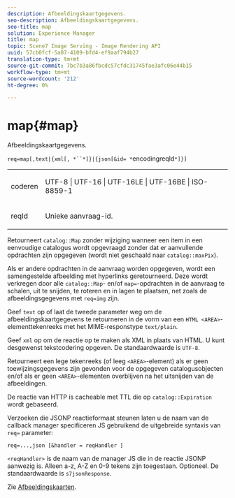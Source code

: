 ```yaml
---
description: Afbeeldingskaartgegevens.
seo-description: Afbeeldingskaartgegevens.
seo-title: map
solution: Experience Manager
title: map
topic: Scene7 Image Serving - Image Rendering API
uuid: 57cb0fcf-5a07-4109-bfd4-ef9aaf794b27
translation-type: tm+mt
source-git-commit: 7bc7b3a86fbcdc57cfdc31745fae3afc06e44b15
workflow-type: tm+mt
source-wordcount: '212'
ht-degree: 0%

---
```



# map{#map}

Afbeeldingskaartgegevens.

`req=map[,text|{xml[, *``*]}|{json[&id= *`encodingreqId`*]}]`

<table id="simpletable_10F2152FDF33411491FBBAFD173CA5ED"> 
 <tr class="strow"> 
  <td class="stentry"> <p><span class="codeph"><span class="varname"> coderen</span></span> </p> </td> 
  <td class="stentry"> <p><span class="codeph"> UTF-8 | UTF-16 | UTF-16LE | UTF-16BE | ISO-8859-1</span> </p></td> 
 </tr> 
 <tr class="strow"> 
  <td class="stentry"> <p><span class="codeph"><span class="varname"> reqId</span></span> </p></td> 
  <td class="stentry"> <p>Unieke aanvraag-id. </p></td> 
 </tr> 
</table>

Retourneert `catalog::Map` zonder wijziging wanneer een item in een eenvoudige catalogus wordt opgevraagd zonder dat er aanvullende opdrachten zijn opgegeven (wordt niet geschaald naar `catalog::maxPix`).

Als er andere opdrachten in de aanvraag worden opgegeven, wordt een samengestelde afbeelding met hyperlinks geretourneerd. Deze wordt verkregen door alle `catalog::Map`- en/of `map=`-opdrachten in de aanvraag te schalen, uit te snijden, te roteren en in lagen te plaatsen, net zoals de afbeeldingsgegevens met `req=img` zijn.

Geef `text` op of laat de tweede parameter weg om de afbeeldingskaartgegevens te retourneren in de vorm van een `HTML <AREA>`-elementtekenreeks met het MIME-responstype `text/plain`.

Geef `xml` op om de reactie op te maken als XML in plaats van HTML. U kunt desgewenst tekstcodering opgeven. De standaardwaarde is `UTF-8`.

Retourneert een lege tekenreeks (of leeg `<AREA>`-element) als er geen toewijzingsgegevens zijn gevonden voor de opgegeven catalogusobjecten en/of als er geen `<AREA>`-elementen overblijven na het uitsnijden van de afbeeldingen.

De reactie van HTTP is cacheable met TTL die op `catalog::Expiration` wordt gebaseerd.

Verzoeken die JSONP reactieformaat steunen laten u de naam van de callback manager specificeren JS gebruikend de uitgebreide syntaxis van `req=` parameter:

`req=...,json [&handler = reqHandler ]`

`<reqHandler>` is de naam van de manager JS die in de reactie JSONP aanwezig is. Alleen a-z, A-Z en 0-9 tekens zijn toegestaan. Optioneel. De standaardwaarde is `s7jsonResponse`.

Zie [Afbeeldingskaarten](../../../../../../is-api/http-ref/image-serving-api-ref/c-http-protocol-reference/c-syntax-and-features/r-image-maps.md#reference-ff7d1bac2a064104b0c508a81316fdab).
